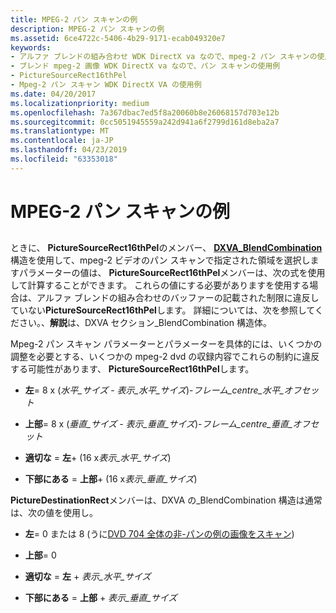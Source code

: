 ```yaml
---
title: MPEG-2 パン スキャンの例
description: MPEG-2 パン スキャンの例
ms.assetid: 6ce4722c-5406-4b29-9171-ecab049320e7
keywords:
- アルファ ブレンドの組み合わせ WDK DirectX va なので、mpeg-2 パン スキャンの使用例
- ブレンド mpeg-2 画像 WDK DirectX va なので、パン スキャンの使用例
- PictureSourceRect16thPel
- Mpeg-2 パン スキャン WDK DirectX VA の使用例
ms.date: 04/20/2017
ms.localizationpriority: medium
ms.openlocfilehash: 7a367dbac7ed5f8a20060b8e26068157d703e12b
ms.sourcegitcommit: 0cc5051945559a242d941a6f2799d161d8eba2a7
ms.translationtype: MT
ms.contentlocale: ja-JP
ms.lasthandoff: 04/23/2019
ms.locfileid: "63353018"
---
```

# <a name="mpeg-2-pan-scan-example"></a>MPEG-2 パン スキャンの例


## <span id="ddk_mpeg_2_pan_scan_example_gg"></span><span id="DDK_MPEG_2_PAN_SCAN_EXAMPLE_GG"></span>


ときに、 **PictureSourceRect16thPel**のメンバー、 [ **DXVA\_BlendCombination** ](https://msdn.microsoft.com/library/windows/hardware/ff563120)構造を使用して、mpeg-2 ビデオのパン スキャンで指定された領域を選択しますパラメーターの値は、 **PictureSourceRect16thPel**メンバーは、次の式を使用して計算することができます。 これらの値にする必要がありますを使用する場合は、アルファ ブレンドの組み合わせのバッファーの記載された制限に違反していない**PictureSourceRect16thPel**します。 詳細については、次を参照してください。、**解説**は、DXVA セクション\_BlendCombination 構造体。

Mpeg-2 パン スキャン パラメーターとパラメーターを具体的には、いくつかの調整を必要とする、いくつかの mpeg-2 dvd の収録内容でこれらの制約に違反する可能性があります、 **PictureSourceRect16thPel**します。

-   **左**= 8 x (*水平\_サイズ* - *表示\_水平\_サイズ*)-*フレーム\_centre\_水平\_オフセット*

-   **上部**= 8 x (*垂直\_サイズ - 表示\_垂直\_サイズ*)-*フレーム\_centre\_垂直\_オフセット*

-   **適切な** = **左**+ (16 x*表示\_水平\_サイズ*)

-   **下部にある** = **上部**+ (16 x*表示\_垂直\_サイズ*)

**PictureDestinationRect**メンバーは、DXVA の\_BlendCombination 構造は通常は、次の値を使用し。

-   **左**= 0 または 8 (うに[DVD 704 全体の非-パンの例の画像をスキャン](dvd-704-wide-non-pan-scan-example.md))

-   **上部**= 0

-   **適切な** = **左** + *表示\_水平\_サイズ*

-   **下部にある** = **上部** + *表示\_垂直\_サイズ*

 

 





